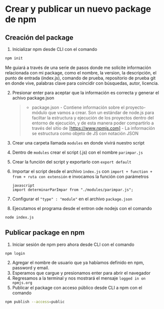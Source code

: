 # Crear y publicar un nuevo package de npm

## Creación del package
1. Inicializar npm desde CLI con el comando
```sh 
npm init
```
Me guiará a través de una serie de pasos donde me solicite información relacionada con mi package, como el nombre, la version, la descripción, el punto de entrada (index.js), comando de prueba, repositorio de prueba git en donde vive, palabras clave para coincidir con búsquedas, autor, licencia. 

2. Presionar enter para aceptar que la información es correcta y generar el achivo package.json
    >- package.json 
        - Contiene información sobre el proyecto-módulo que vamos a crear. Son un estándar de node.js para faciltar la estructura y ejecución de los proyectos dentro del entorno de ejecución, y de esta manera poder compartirlo a través del sitio de [https://www.npmjs.com]
        - La información se estructura como objeto de JS con notación JSON

3. Crear una carpeta llamada `modules` en donde vivirá nuestro script
4. Dentro de `modules` crear el script (.js) con el nombre `parimpar.js`
5. Crear la función del script y exportarlo con `export default`
6. Importar el script desde el archivo `ìndex.js` con `import + function + from + ruta con extensión` e invocamos la función con parámetros 
    ```
    javascript
    import determinarParImpar from "./modules/parimpar.js";
    ```
7. Configurar el `"type" : "module"` en el archivo `package.json`
8. Ejecutamos el programa desde el entron ode nodejs con el comando 
```sh
node index.js
```

## Publicar package en npm
1. Iniciar sesión de npm pero ahora desde CLI con el comando
```sh
npm login
``` 
2. Agregar el nombre de usuario que ya habíamos definido en npm, password y email.
3. Esperamos que cargue y presionamos enter para abrir el navegador 
4. Regresamos a la terminal y nos mostrará el mensaje `logged in on npmjs.org`
5. Publicar el package con acceso público desde CLI a npm con el comando 
```sh
npm publish --access=public
```

